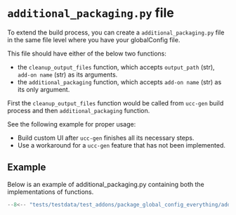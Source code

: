 # `additional_packaging.py` file

To extend the build process, you can create a `additional_packaging.py` file in the same file level where you have your globalConfig file.

This file should have either of the below two functions:

- the `cleanup_output_files` function, which accepts `output_path` (str), `add-on name` (str) as its arguments.
- the `additional_packaging` function, which accepts `add-on name` (str) as its only argument.

First the `cleanup_output_files` function would be called from `ucc-gen` build process and then `additional_packaging` function.

See the following example for proper usage:

- Build custom UI after `ucc-gen` finishes all its necessary steps.
- Use a workaround for a `ucc-gen` feature that has not been implemented.

## Example

Below is an example of additional_packaging.py containing both the implementations of functions.

```python
--8<-- "tests/testdata/test_addons/package_global_config_everything/additional_packaging.py"
```
